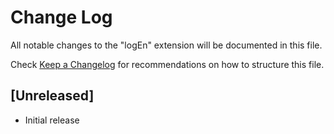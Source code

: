 # Change Log

All notable changes to the "logEn" extension will be documented in this file.

Check [Keep a Changelog](http://keepachangelog.com/) for recommendations on how to structure this file.

## [Unreleased]

- Initial release